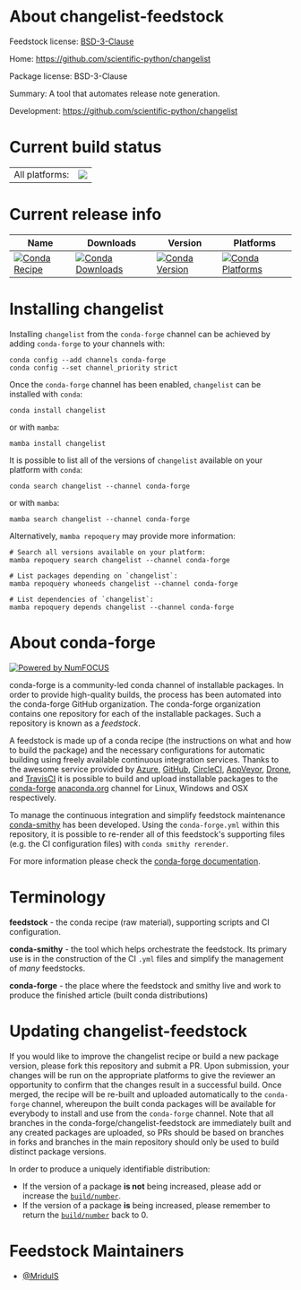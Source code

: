 About changelist-feedstock
==========================

Feedstock license: [BSD-3-Clause](https://github.com/conda-forge/changelist-feedstock/blob/main/LICENSE.txt)

Home: https://github.com/scientific-python/changelist

Package license: BSD-3-Clause

Summary: A tool that automates release note generation.

Development: https://github.com/scientific-python/changelist

Current build status
====================


<table><tr><td>All platforms:</td>
    <td>
      <a href="https://dev.azure.com/conda-forge/feedstock-builds/_build/latest?definitionId=23848&branchName=main">
        <img src="https://dev.azure.com/conda-forge/feedstock-builds/_apis/build/status/changelist-feedstock?branchName=main">
      </a>
    </td>
  </tr>
</table>

Current release info
====================

| Name | Downloads | Version | Platforms |
| --- | --- | --- | --- |
| [![Conda Recipe](https://img.shields.io/badge/recipe-changelist-green.svg)](https://anaconda.org/conda-forge/changelist) | [![Conda Downloads](https://img.shields.io/conda/dn/conda-forge/changelist.svg)](https://anaconda.org/conda-forge/changelist) | [![Conda Version](https://img.shields.io/conda/vn/conda-forge/changelist.svg)](https://anaconda.org/conda-forge/changelist) | [![Conda Platforms](https://img.shields.io/conda/pn/conda-forge/changelist.svg)](https://anaconda.org/conda-forge/changelist) |

Installing changelist
=====================

Installing `changelist` from the `conda-forge` channel can be achieved by adding `conda-forge` to your channels with:

```
conda config --add channels conda-forge
conda config --set channel_priority strict
```

Once the `conda-forge` channel has been enabled, `changelist` can be installed with `conda`:

```
conda install changelist
```

or with `mamba`:

```
mamba install changelist
```

It is possible to list all of the versions of `changelist` available on your platform with `conda`:

```
conda search changelist --channel conda-forge
```

or with `mamba`:

```
mamba search changelist --channel conda-forge
```

Alternatively, `mamba repoquery` may provide more information:

```
# Search all versions available on your platform:
mamba repoquery search changelist --channel conda-forge

# List packages depending on `changelist`:
mamba repoquery whoneeds changelist --channel conda-forge

# List dependencies of `changelist`:
mamba repoquery depends changelist --channel conda-forge
```


About conda-forge
=================

[![Powered by
NumFOCUS](https://img.shields.io/badge/powered%20by-NumFOCUS-orange.svg?style=flat&colorA=E1523D&colorB=007D8A)](https://numfocus.org)

conda-forge is a community-led conda channel of installable packages.
In order to provide high-quality builds, the process has been automated into the
conda-forge GitHub organization. The conda-forge organization contains one repository
for each of the installable packages. Such a repository is known as a *feedstock*.

A feedstock is made up of a conda recipe (the instructions on what and how to build
the package) and the necessary configurations for automatic building using freely
available continuous integration services. Thanks to the awesome service provided by
[Azure](https://azure.microsoft.com/en-us/services/devops/), [GitHub](https://github.com/),
[CircleCI](https://circleci.com/), [AppVeyor](https://www.appveyor.com/),
[Drone](https://cloud.drone.io/welcome), and [TravisCI](https://travis-ci.com/)
it is possible to build and upload installable packages to the
[conda-forge](https://anaconda.org/conda-forge) [anaconda.org](https://anaconda.org/)
channel for Linux, Windows and OSX respectively.

To manage the continuous integration and simplify feedstock maintenance
[conda-smithy](https://github.com/conda-forge/conda-smithy) has been developed.
Using the ``conda-forge.yml`` within this repository, it is possible to re-render all of
this feedstock's supporting files (e.g. the CI configuration files) with ``conda smithy rerender``.

For more information please check the [conda-forge documentation](https://conda-forge.org/docs/).

Terminology
===========

**feedstock** - the conda recipe (raw material), supporting scripts and CI configuration.

**conda-smithy** - the tool which helps orchestrate the feedstock.
                   Its primary use is in the construction of the CI ``.yml`` files
                   and simplify the management of *many* feedstocks.

**conda-forge** - the place where the feedstock and smithy live and work to
                  produce the finished article (built conda distributions)


Updating changelist-feedstock
=============================

If you would like to improve the changelist recipe or build a new
package version, please fork this repository and submit a PR. Upon submission,
your changes will be run on the appropriate platforms to give the reviewer an
opportunity to confirm that the changes result in a successful build. Once
merged, the recipe will be re-built and uploaded automatically to the
`conda-forge` channel, whereupon the built conda packages will be available for
everybody to install and use from the `conda-forge` channel.
Note that all branches in the conda-forge/changelist-feedstock are
immediately built and any created packages are uploaded, so PRs should be based
on branches in forks and branches in the main repository should only be used to
build distinct package versions.

In order to produce a uniquely identifiable distribution:
 * If the version of a package **is not** being increased, please add or increase
   the [``build/number``](https://docs.conda.io/projects/conda-build/en/latest/resources/define-metadata.html#build-number-and-string).
 * If the version of a package **is** being increased, please remember to return
   the [``build/number``](https://docs.conda.io/projects/conda-build/en/latest/resources/define-metadata.html#build-number-and-string)
   back to 0.

Feedstock Maintainers
=====================

* [@MridulS](https://github.com/MridulS/)

